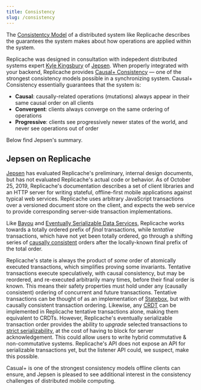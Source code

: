 ```yaml
---
title: Consistency
slug: /consistency
---
```


The [Consistentcy Model](https://en.wikipedia.org/wiki/Consistency_model) of a distributed system like Replicache describes the guarantees the system makes about how operations are applied within the system.

Replicache was designed in consultation with indepedent distributed systems expert [Kyle Kingsbury](https://aphyr.com/about) of [Jepsen](https://jepsen.io/). When properly integrated with your backend, Replicache provides [Causal+ Consistency](https://jepsen.io/consistency/models/causal) — one of the strongest consistency models possible in a synchronizing system. Causal+ Consistency essentially guarantees that the system is:

- **Causal**: causally-related operations (mutations) always appear in their same causal order on all clients
- **Convergent**: clients always converge on the same ordering of operations
- **Progressive**: clients see progressively newer states of the world, and never see operations out of order

Below find Jepsen's summary.

## Jepsen on Replicache

[Jepsen](https://jepsen.io/) has evaluated Replicache's preliminary, internal design documents, but has not evaluated Replicache's actual code or behavior. As of October 25, 2019, Replicache's documentation describes a set of client libraries and an HTTP server for writing stateful, offline-first mobile applications against typical web services. Replicache uses arbitrary JavaScript transactions over a versioned document store on the client, and expects the web service to provide corresponding server-side transaction implementations.

Like [Bayou](https://people.cs.umass.edu/~mcorner/courses/691M/papers/terry.pdf) and [Eventually Serializable Data Services](https://groups.csail.mit.edu/tds/papers/Lynch/podc96-esds.pdf), Replicache works towards a totally ordered prefix of _final_ transactions, while _tentative_ transactions, which have not yet been totally ordered, go through a shifting series of [causally consistent](https://jepsen.io/consistency/models/causal) orders after the locally-known final prefix of the total order.

Replicache's state is always the product of _some_ order of atomically executed transactions, which simplifies proving some invariants. Tentative transactions execute speculatively, with causal consistency, but may be reordered, and re-executed arbitrarily many times, before their final order is known. This means their safety properties must hold under any (causally consistent) ordering of concurrent and future transactions. Tentative transactions can be thought of as an implementation of [Statebox](https://github.com/mochi/statebox), but with causally consistent transaction ordering. Likewise, any [CRDT](https://hal.inria.fr/inria-00609399v1/document) can be implemented in Replicache tentative transactions alone, making them equivalent to CRDTs. However, Replicache's eventually serializable transaction order provides the ability to _upgrade_ selected transactions to [strict serializability](https://jepsen.io/consistency/models/strict-serializable), at the cost of having to block for server acknowledgement. This could allow users to write hybrid commutative & non-commutative systems. Replicache's API does not expose an API for serializable transactions yet, but the listener API could, we suspect, make this possible.

Casual+ is one of the strongest consistency models offline clients can ensure, and Jepsen is pleased to see additional interest in the consistency challenges of distributed mobile computing.
